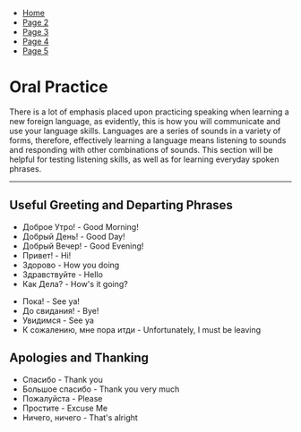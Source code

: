 <ul class="breadcrumb">
  <li><a href="https://doggo1.github.io/GIForJIF/index.html">Home</a></li>
  <li><a href="https://doggo1.github.io/GIForJIF/page2.html">Page 2</a></li>
<li><a href="https://doggo1.github.io/GIForJIF/page3.html">Page 3</a></li>
<li><a href="https://doggo1.github.io/GIForJIF/page4.html">Page 4</a></li>
<li><a href="https://doggo1.github.io/GIForJIF/page5.html">Page 5</a></li>
</ul>

<h1>Oral Practice</h1>
<p> There is a lot of emphasis placed upon practicing speaking when learning a new foreign language, as evidently, this is how you will communicate and use your language skills. Languages are a series of sounds in a variety of forms, therefore, effectively learning a language means listening to sounds and responding with other combinations of sounds. This section will be helpful for testing listening skills, as well as for learning everyday spoken phrases.</p>
<hr>
<h2>Useful Greeting and Departing Phrases</h2>
<ul>
  <li>Доброе Утро! - Good Morning!</li>
  <li>Добрый День! - Good Day!</li>
  <li>Добрый Вечер! - Good Evening!</li>
  <li>Привет! - Hi!</li>
  <li>Здорово - How you doing</li>
  <li>Здравствуйте - Hello</li>
  <li>Как Дела? - How's it going?</li>
</ul>
<ul>
  <li>Пока! - See ya!</li>
  <li>До свидания! - Bye!</li>
  <li>Увидимся - See ya</li>
  <li>К сожалению, мне пора итди - Unfortunately, I must be leaving</li>
</ul>
<h2>Apologies and Thanking</h2>
<ul>
  <li>Спасибо - Thank you</li>
  <li>Большое спасибо - Thank you very much</li>
  <li>Пожалуйста - Please</li>
  <li>Простите - Excuse Me</li>
  <li>Ничего, ничего - That's alright</li>
</ul>
  
  








